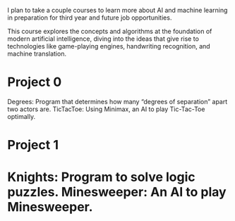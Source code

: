I plan to take a couple courses to learn more about AI and machine learning in preparation for third year and future job opportunities.

This course explores the concepts and algorithms at the foundation of modern artificial intelligence, diving into the ideas that give rise to technologies like game-playing engines, handwriting recognition, and machine translation.

<h1>Project 0</h1>
Degrees: Program that determines how many “degrees of separation” apart two actors are.
TicTacToe: Using Minimax, an AI to play Tic-Tac-Toe optimally.

<h1>Project 1<h1>
Knights: Program to solve logic puzzles.
Minesweeper: An AI to play Minesweeper.
